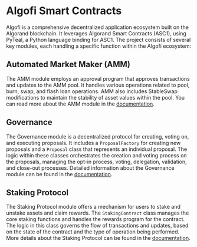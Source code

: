 # Algofi Smart Contracts

Algofi is a comprehensive decentralized application ecosystem built on the Algorand blockchain. It leverages Algorand Smart Contracts (ASC1), using PyTeal, a Python language binding for ASC1. The project consists of several key modules, each handling a specific function within the Algofi ecosystem:

## Automated Market Maker (AMM)

The AMM module employs an approval program that approves transactions and updates to the AMM pool. It handles various operations related to pool, burn, swap, and flash loan operations. AMM also includes StableSwap modifications to maintain the stability of asset values within the pool. You can read more about the AMM module in the [documentation](algofi/amm/amm.md).

## Governance

The Governance module is a decentralized protocol for creating, voting on, and executing proposals. It includes a `ProposalFactory` for creating new proposals and a `Proposal` class that represents an individual proposal. The logic within these classes orchestrates the creation and voting process on the proposals, managing the opt-in process, voting, delegation, validation, and close-out processes. Detailed information about the Governance module can be found in the [documentation](algofi/governance/governance.md).

## Staking Protocol

The Staking Protocol module offers a mechanism for users to stake and unstake assets and claim rewards. The `StakingContract` class manages the core staking functions and handles the rewards program for the contract. The logic in this class governs the flow of transactions and updates, based on the state of the contract and the type of operation being performed. More details about the Staking Protocol can be found in the [documentation](algofi/v2_staking/staking.md).